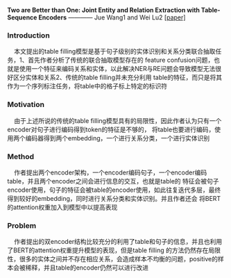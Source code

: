 **Two are Better than One: Joint Entity and Relation Extraction with Table-Sequence Encoders** ———— 
Jue Wang1 and Wei Lu2&nbsp;[[paper]](https://arxiv.org/pdf/2010.03851)  

### Introduction  
&nbsp;&nbsp;&nbsp;&nbsp;本文提出的table filling模型是基于句子级别的实体识别和关系分类联合抽取任务，1、首先作者分析了传统的联合抽取模型存在的
feature confusion问题，也就是使用一个特征来编码关系和实体，以此解决NER与RE问题会导致模型无法很好区分实体和关系2、传统的table filling并未充分利用
table的特征，而只是将其作为一个序列标注任务，将table中的格子标上特定的标识符  

### Motivation  
&nbsp;&nbsp;&nbsp;&nbsp;由于上述所说的传统的table filling模型具有的局限性，因此作者认为只有一个encoder对句子进行编码得到token的特征是不够的，
将table也要进行编码，使用两个编码器得到两个embedding，一个进行关系分类，一个进行实体识别  

### Method  
&nbsp;&nbsp;&nbsp;&nbsp;作者提出两个encoder架构，一个encoder编码句子，一个encoder编码table，并且两个encoder之间会进行信息的交互，也就是table的
特征会被句子encoder使用，句子的特征会被table的encoder使用，如此往复迭代多层，最终得到较好的embedding，同时进行关系分类和实体识别。并且作者还会
将BERT的attention权重加入到模型中以提高表现  

### Problem  
&nbsp;&nbsp;&nbsp;&nbsp;作者提出的双encoder结构比较充分的利用了table和句子的信息，并且也利用了BERT的attention权重提升模型的表现，但是table filling
的方法仍然存在局限性，很多的实体之间并不存在相应关系，会造成样本不均衡的问题，positive的样本会被稀释，并且table的encoder仍然可以进行改进  
